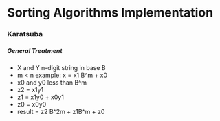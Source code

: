 # Sorting Algorithms Implementation

### Karatsuba


##### General Treatment

- X and Y n-digit string in base B
- m < n
  example: x = x1 B^m + x0
- x0 and y0 less than B^m
- z2 = x1y1
- z1 = x1y0 + x0y1
- z0 = x0y0
- result = z2 B^2m + z1B^m + z0
